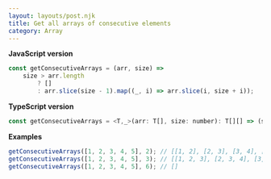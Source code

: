 ```yaml
---
layout: layouts/post.njk
title: Get all arrays of consecutive elements
category: Array
---
```


**JavaScript version**

```js
const getConsecutiveArrays = (arr, size) =>
	size > arr.length
		? []
		: arr.slice(size - 1).map((_, i) => arr.slice(i, size + i));
```

**TypeScript version**

```js
const getConsecutiveArrays = <T,_>(arr: T[], size: number): T[][] => (size > arr.length ? [] : arr.slice(size - 1).map((_, i) => arr.slice(i, size + i)));
```

**Examples**

```js
getConsecutiveArrays([1, 2, 3, 4, 5], 2); // [[1, 2], [2, 3], [3, 4], [4, 5]]
getConsecutiveArrays([1, 2, 3, 4, 5], 3); // [[1, 2, 3], [2, 3, 4], [3, 4, 5]]
getConsecutiveArrays([1, 2, 3, 4, 5], 6); // []
```
